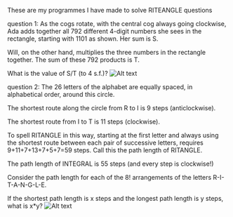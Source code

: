 These are my programmes I have made to solve RITEANGLE questions

question 1:
As the cogs rotate, with the central cog always going clockwise, Ada adds together all 792 different 4-digit numbers she sees in the rectangle, starting with 1101 as shown. Her sum is S.

Will, on the other hand, multiplies the three numbers in the rectangle together. The sum of these 792 products is T.

What is the value of S/T (to 4 s.f.)?
![Alt text](https://meiassets.blob.core.windows.net/ritangle-uploads/uploads/03592409492667fe5dabe0b54f6b5bcf.png)

question 2:
The 26 letters of the alphabet are equally spaced, in alphabetical order, around this circle.

The shortest route along the circle from R to I is 9 steps (anticlockwise).

The shortest route from I to T is 11 steps (clockwise).

To spell RITANGLE in this way, starting at the first letter and always using the shortest route between each pair of successive letters, requires 9+11+7+13+7+5+7=59 steps. Call this the path length of RITANGLE.

The path length of INTEGRAL is 55 steps (and every step is clockwise!)

Consider the path length for each of the 8! arrangements of the letters R-I-T-A-N-G-L-E.

If the shortest path length is x steps and the longest path length is y steps, what is x*y?
![Alt text](https://meiassets.blob.core.windows.net/ritangle-uploads/uploads/cc32e020f2f68c503c936347dd382304.png)